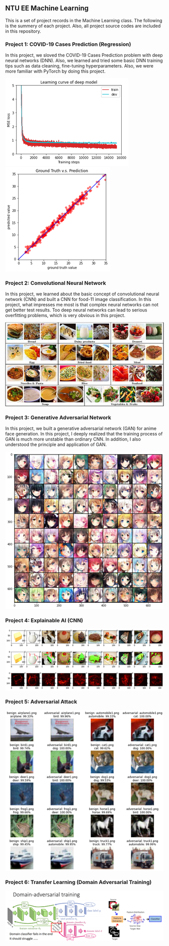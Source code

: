 ## NTU EE Machine Learning

This is a set of project records in the Machine Learning class. The following is the summery of each project. Also, all project source codes are included in this repository.

### Project 1: COVID-19 Cases Prediction (Regression)
In this project, we sloved the COVID-19 Cases Prediction problem with deep neural networks (DNN). Also, we learned and tried some basic DNN training tips such as data cleaning, fine-tuning hyperparameters. Also, we were more familiar with PyTorch by doing this project.

![](/images/1-1.png "")
![](/images/1-2.png "")

### Project 2: Convolutional Neural Network
In this project, we learned about the basic concept of convolutional neural network (CNN) and built a CNN for food-11 image classification. In this project, what impresses me most is that complex neural networks can not get better test results. Too deep neural networks can lead to serious overfitting problems, which is very obvious in this project.

![](/images/2-1.jpg "")

### Project 3: Generative Adversarial Network
In this project, we built a generative adversarial network (GAN) for anime face generation. In this project, I deeply realized that the training process of GAN is much more unstable than ordinary CNN. In addition, I also understood the principle and application of GAN.

![](/images/3-1.png "")

### Project 4: Explainable AI (CNN)

![](/images/4-1.png "")

### Project 5: Adversarial Attack

![](/images/5-1.png "")

### Project 6: Transfer Learning (Domain Adversarial Training)

![](/images/6-1.png "")
